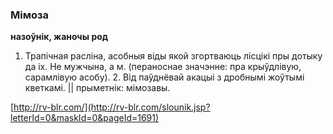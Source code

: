 ### Мімоза
**назоўнік, жаночы род**

1. Трапічная расліна, асобныя віды якой згортваюць лісцікі пры дотыку да іх. Не мужчына, а м. (пераноснае значэнне: пра крыўдлівую, сарамлівую асобу). 2. Від паўднёвай акацыі з дробнымі жоўтымі кветкамі. || прыметнік: мімозавы.

<a rel="author">[http://rv-blr.com/](http://rv-blr.com/slounik.jsp?letterId=0&maskId=0&pageId=1691)</a>
